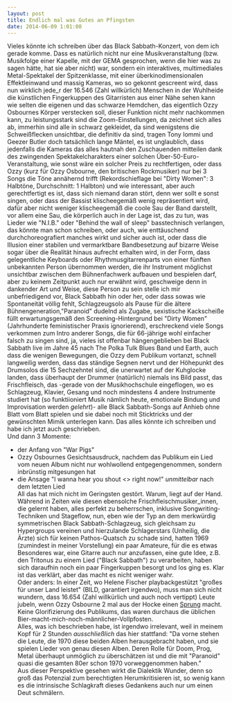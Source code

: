```yaml
---
layout: post
title: Endlich mal was Gutes an Pfingsten	
date: 2014-06-09 1:01:00
---
```


Vieles könnte ich schreiben über das Black Sabbath-Konzert, von dem ich gerade komme. Dass es natürlich nicht nur eine Musikveranstaltung (bzw. Musikfolge einer Kapelle, mit der GEMA gesprochen, wenn die hier was zu sagen hätte, hat sie aber nicht) war, sondern ein interaktives, multimediales Metal-Spektakel der Spitzenklasse, mit einer überkinodimensionalen Effektleinwand und massig Kameras, wo so gekonnt gescreent wird, dass nun wirklich jede\_r der 16.546 (Zahl willkürlich) Menschen in der Wuhlheide die künstlichen Fingerkuppen des Gitarristen aus einer Nähe sehen kann wie selten die eigenen und das schwarze Hemdchen, das eigentlich Ozzy Osbournes Körper verstecken soll, dieser Funktion nicht mehr nachkommen kann, zu leistungsstark sind die Zoom-Einstellungen, da zeichnet sich alles ab, immerhin sind alle in schwarz gekleidet, da sind wenigstens die Schweißflecken unsichtbar, die definitiv da sind, tragen Tony Iommi und Geezer Butler doch tatsächlich lange Mäntel, es ist unglaublich, dass jedenfalls die Kameras das alles hautnah den Zuschauenden mitteilen dank des zwingenden Spektakelcharakters einer solchen Über-50-Euro-Veranstaltung, wie sonst wäre ein solcher Preis zu rechtfertigen, oder dass Ozzy (kurz für Ozzy Osbourne, den britischen Rockmusiker) nur bei 3 Songs die Töne annähernd trifft (Rekordschieflage bei "Dirty Women": 3 Halbtöne, Durchschnitt: 1 Halbton) und wie interessant, aber auch gerechtfertigt es ist, dass sich niemand daran stört, denn wer sollt e sonst singen, oder dass der Bassist klischeegemäß wenig repräsentiert wird, dafür aber nicht weniger klischeegemäß die coole Sau der Band darstellt, vor allem eine Sau, die körperlich auch in der Lage ist, das zu tun, was Lieder wie "N.I.B." oder "Behind the wall of sleep" basstechnisch verlangen, das könnte man schon schreiben, oder auch, wie enttäuschend durchchoreografiert manches wirkt und sicher auch ist, oder dass die Illusion einer stabilen und vermarktbare Bandbesetzung auf bizarre Weise sogar über die Realität hinaus aufrecht erhalten wird, in der Form, dass gelegentliche Keyboards oder Rhythmusgitarrenparts von einer fünften unbekannten Person übernommen werden, die ihr Instrument möglichst unsichtbar zwischen dem Bühnenfachwerk aufbauen und bespielen darf, aber zu keinem Zeitpunkt auch nur erwähnt wird, geschweige denn in dankender Art und Weise, diese Person zu sein stelle ich mir unbefriedigend vor, Black Sabbath hin oder her, oder dass sowas wie Spontaneität völlig fehlt, Schlagzeugsolo als Pause für die ältere Bühnengeneration,"Paranoid" dudelnd als Zugabe, sexistische Kackscheiße füllt erwartungsgemäß den Screening-Hintergrund bei "Dirty Women" (Jahrhunderte feministischer Praxis ignorierend), erschreckend viele Songs verkommen zum Intro anderer Songs, die für 66-jährige wohl einfacher falsch zu singen sind, ja, vieles ist offenbar hängengeblieben bei Black Sabbath live im Jahre 45 nach The Polka Tulk Blues Band und Earth, auch dass die wenigen Bewegungen, die Ozzy dem Publikum vortanzt, schnell langweilig werden, dass das ständige Segnen nervt und der Höhepunkt des Drumsolos die 15 Sechzehntel sind, die unerwartet auf der Kuhglocke landen, dass überhaupt der Drummer (natürlich) niemals ins Bild passt, das Frischfleisch, das -gerade von der Musikhochschule eingeflogen, wo es Schlagzeug, Klavier, Gesang und noch mindestens 4 andere Instrumente studiert hat (so funktiioniert Musik nämlich heute, emotionale Bindung und Improvisation werden *gelehrt*)- alle Black Sabbath-Songs auf Anhieb ohne Blatt vom Blatt spielen und sie dabei noch mit Sticktricks und der gewünschten Mimik unterlegen kann. Das alles könnte ich schreiben und habe ich jetzt auch geschrieben.<br>
Und dann 3 Momente:<br>
- der Anfang von "War Pigs"<br>
- Ozzy Osbournes Gesichtsausdruck, nachdem das Publikum ein Lied vom neuen Album nicht nur wohlwollend entgegengenommen, sondern inbrünstig mitgesungen hat<br>
- die Ansage "I wanna hear you shout <<One more song>> right now!" *unmittelbar* nach dem letzten Lied<br>
All das hat mich nicht im Geringsten gestört. Warum, liegt auf der Hand. Während in Zeiten wie diesen ebensolche Frischfleischmusiker\_innen, die gelernt haben, alles perfekt zu beherrschen, inklusive Songwriting-Techniken und Stageflow, nun, eben wie der Typ an dem merkwürdig symmetrischen Black Sabbath-Schlagzeug, sich gleichsam zu Hypergroups vereinen und hierzulande Schlagerstars (Unheilig, die Ärzte) sich für keinen Pathos-Quatsch zu schade sind, hatten 1969 (zumindest in meiner Vorstellung) ein paar Amateure, für die es etwas Besonderes war, eine Gitarre auch nur anzufassen, eine gute Idee, z.B. den Tritonus zu einem Lied ("Black Sabbath") zu verarbeiten, haben sich daraufhin noch ein paar Fingerkuppen besorgt und los ging es. Klar ist das verklärt, aber das macht es nicht weniger wahr.<br>
Oder anders: In einer Zeit, wo Helene Fischer playbackgestützt "großes für unser Land leistet" (BILD, garantiert irgendwo), muss man sich nicht wundern, dass 16.654 (Zahl willkürlich und auch noch vertippt) Leute jubeln, wenn Ozzy Osbourne 2 mal aus der Hocke einen [Sprung](http://www.youtube.com/watch?v=A5l6pmmkktQ) macht. Keine Glorifizierung des Publikums, das waren durchaus die üblichen Bier-macht-mich-noch-männlicher-Vollpfosten.<br>
Alles, was ich beschrieben habe, ist irgendwo irrelevant, weil in meinem Kopf für 2 Stunden *ausschließlich* das hier stattfand: "Da vorne stehen die Leute, die 1970 diese beiden Alben herausgebracht haben, und sie spielen Lieder von genau diesen Alben.
Deren Rolle für Doom, Prog, Metal überhaupt unmöglich zu überschätzen ist und die mit "Paranoid" quasi die gesamten 80er schon 1970 vorweggenommen haben."<br> Aus dieser Perspektive gesehen wirkt die Dialektik Wunder, denn so groß das Potenzial zum berechtigten Herumkritisieren ist, so wenig kann es die intrinsische Schlagkraft dieses Gedankens auch nur um einen Deut schmälern.<br>
